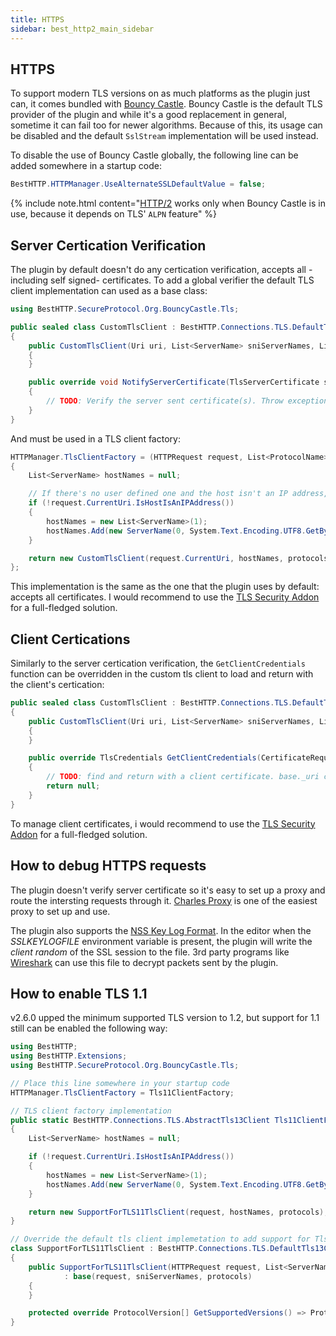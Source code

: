 ```yaml
---
title: HTTPS
sidebar: best_http2_main_sidebar
---
```


## HTTPS

To support modern TLS versions on as much platforms as the plugin just can, it comes bundled with [Bouncy Castle](https://github.com/bcgit/bc-csharp/). Bouncy Castle is the default TLS provider of the plugin and while it's a good replacement in general, sometime it can fail too for newer algorithms. Because of this, its usage can be disabled and the default `SslStream` implementation will be used instead.

To disable the use of Bouncy Castle globally, the following line can be added somewhere in a startup code:

```csharp
BestHTTP.HTTPManager.UseAlternateSSLDefaultValue = false;
```

{% include note.html content="[HTTP/2](HTTP2.md) works only when Bouncy Castle is in use, because it depends on TLS' `ALPN` feature" %}

## Server Certication Verification

The plugin by default doesn't do any certication verification, accepts all -including self signed- certificates. To add a global verifier the default TLS client implementation can used as a base class:

```csharp
using BestHTTP.SecureProtocol.Org.BouncyCastle.Tls;

public sealed class CustomTlsClient : BestHTTP.Connections.TLS.DefaultTls13Client
{
    public CustomTlsClient(Uri uri, List<ServerName> sniServerNames, List<ProtocolName> protocols) : base(uri, sniServerNames, protocols)
    {
    }

    public override void NotifyServerCertificate(TlsServerCertificate serverCertificate)
    {
        // TODO: Verify the server sent certificate(s). Throw exceptions when invalid.
    }
}
```

And must be used in a TLS client factory:
```csharp
HTTPManager.TlsClientFactory = (HTTPRequest request, List<ProtocolName> protocols) =>
{
    List<ServerName> hostNames = null;

    // If there's no user defined one and the host isn't an IP address, add the default one
    if (!request.CurrentUri.IsHostIsAnIPAddress())
    {
        hostNames = new List<ServerName>(1);
        hostNames.Add(new ServerName(0, System.Text.Encoding.UTF8.GetBytes(request.CurrentUri.Host)));
    }

    return new CustomTlsClient(request.CurrentUri, hostNames, protocols);
};
```

This implementation is the same as the one that the plugin uses by default: accepts all certificates. I would recommend to use the [TLS Security Addon](https://assetstore.unity.com/packages/tools/network/best-http-2-tls-security-addon-184441?aid=1101lfX8E) for a full-fledged solution.

## Client Certications

Similarly to the server certication verification, the `GetClientCredentials` function can be overridden in the custom tls client to load and return with the client's certication:

```csharp
public sealed class CustomTlsClient : BestHTTP.Connections.TLS.DefaultTls13Client
{
    public CustomTlsClient(Uri uri, List<ServerName> sniServerNames, List<ProtocolName> protocols) : base(uri, sniServerNames, protocols)
    {
    }

    public override TlsCredentials GetClientCredentials(CertificateRequest certificateRequest)
    {
        // TODO: find and return with a client certificate. base._uri contains the original uri the plugin trying to connect to.
        return null;
    }
}
```

To manage client certificates, i would recommend to use the [TLS Security Addon](https://assetstore.unity.com/packages/tools/network/best-http-2-tls-security-addon-184441?aid=1101lfX8E) for a full-fledged solution.

## How to debug HTTPS requests

The plugin doesn't verify server certificate so it's easy to set up a proxy and route the intersting requests through it. [Charles Proxy](https://www.charlesproxy.com) is one of the easiest proxy to set up and use.

The plugin also supports the [NSS Key Log Format](https://developer.mozilla.org/en-US/docs/Mozilla/Projects/NSS/Key_Log_Format). In the editor when the *SSLKEYLOGFILE* environment variable is present, the plugin will write the *client random* of the SSL session to the file. 3rd party programs like [Wireshark](https://wiki.wireshark.org/TLS) can use this file to decrypt packets sent by the plugin.

## How to enable TLS 1.1

v2.6.0 upped the minimum supported TLS version to 1.2, but support for 1.1 still can be enabled the following way:

```csharp
using BestHTTP;
using BestHTTP.Extensions;
using BestHTTP.SecureProtocol.Org.BouncyCastle.Tls;

// Place this line somewhere in your startup code
HTTPManager.TlsClientFactory = Tls11ClientFactory;

// TLS client factory implementation
public static BestHTTP.Connections.TLS.AbstractTls13Client Tls11ClientFactory(HTTPRequest request, List<ProtocolName> protocols)
{
    List<ServerName> hostNames = null;

    if (!request.CurrentUri.IsHostIsAnIPAddress())
    {
        hostNames = new List<ServerName>(1);
        hostNames.Add(new ServerName(0, System.Text.Encoding.UTF8.GetBytes(request.CurrentUri.Host)));
    }

    return new SupportForTLS11TlsClient(request, hostNames, protocols);
}

// Override the default tls client implemetation to add support for Tls v1.1
class SupportForTLS11TlsClient : BestHTTP.Connections.TLS.DefaultTls13Client
{
    public SupportForTLS11TlsClient(HTTPRequest request, List<ServerName> sniServerNames, List<ProtocolName> protocols)
            : base(request, sniServerNames, protocols)
    {
    }

    protected override ProtocolVersion[] GetSupportedVersions() => ProtocolVersion.TLSv13.DownTo(ProtocolVersion.TLSv11);
}
```